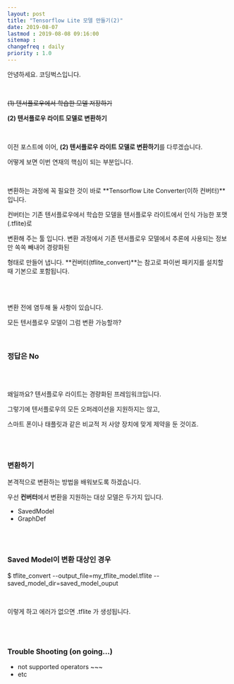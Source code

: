 ```yaml
---
layout: post
title: "Tensorflow Lite 모델 만들기(2)"
date: 2019-08-07
lastmod : 2019-08-08 09:16:00
sitemap :
changefreq : daily
priority : 1.0
---
```


안녕하세요. 코딩벅스입니다. 

<br>

~~(1) 텐서플로우에서 학습한 모델 저장하기~~

**(2) 텐서플로우 라이트 모델로 변환하기**

<br>

이전 포스트에 이어,  **(2) 텐서플로우 라이트 모델로 변환하기**를 다루겠습니다. 

어떻게 보면 이번 연재의 핵심이 되는 부분입니다. 

<br>

변환하는 과정에 꼭 필요한 것이 바로 **Tensorflow Lite Converter(이하 컨버터)**입니다. 

컨버터는 기존 텐서플로우에서 학습한 모델을 텐서플로우 라이트에서 인식 가능한 포맷(.tflite)로

변환해 주는 툴 입니다. 변환 과정에서 기존 텐서플로우 모델에서 추론에 사용되는 정보만 쏙쏙 빼내어 경량화된

형태로 만들어 냅니다. **컨버터(tflite_convert)**는 참고로 파이썬 패키지를 설치할 때 기본으로 포함됩니다. 

<br>

<br>

변환 전에 염두해 둘 사항이 있습니다. 

모든 텐서플로우 모델이  그럼 변환 가능할까?

<br>

### 정답은 No

<br>

<br>

왜일까요?  텐서플로우 라이트는 경량화된 프레임워크입니다. 

그렇기에 텐서플로우의 모든 오퍼레이션을 지원하지는 않고, 

스마트 폰이나 태플릿과 같은 비교적 저 사양 장치에 맞게 제약을 둔 것이죠. 

<br>

<br>

### 변환하기 

본격적으로 변환하는 방법을 배워보도록 하겠습니다. 

우선 **컨버터**에서 변환을 지원하는 대상 모델은 두가지 입니다. 

* SavedModel
* GraphDef

<br>

<br>

### Saved Model이 변환 대상인 경우

$ tflite_convert  --output_file=my_tflite_model.tflite  --saved_model_dir=saved_model_ouput

<br>

이렇게 하고 에러가 없으면 .tflite 가 생성됩니다. 

<br>

<br>

### Trouble Shooting (on going...)

* not supported operators ~~~
* etc
